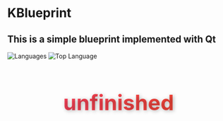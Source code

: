 # KBlueprint
## This is a simple blueprint implemented with Qt

![Languages](https://img.shields.io/github/languages/count/Keruis/KBlueprint)
![Top Language](https://img.shields.io/github/languages/top/Keruis/KBlueprint)

<h1 style="
  text-align: center;
  font-size: 48px;
  background: linear-gradient(90deg, #ff416c, #ff4b2b);
  -webkit-background-clip: text;
  -webkit-text-fill-color: transparent;
  text-shadow: 2px 2px 8px rgba(0,0,0,0.3);
  animation: glow 2s infinite alternate;
">
unfinished
</h1>